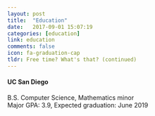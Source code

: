 ```yaml
---
layout: post
title:  "Education"
date:   2017-09-01 15:07:19
categories: [education]
link: education
comments: false
icon: fa-graduation-cap
tldr: Free time? What's that? (continued)
---
```

#### UC San Diego
B.S. Computer Science, Mathematics minor<br/>
Major GPA: 3.9, Expected graduation: June 2019

<!--more-->

